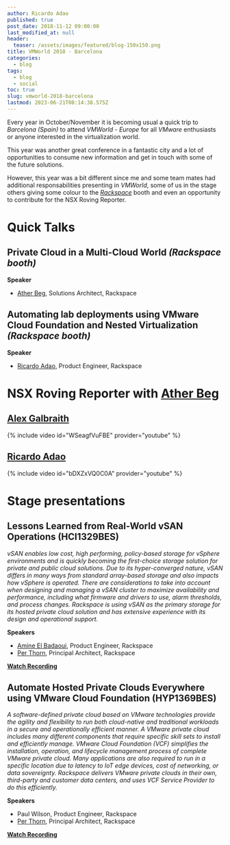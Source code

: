 ```yaml
---
author: Ricardo Adao
published: true
post_date: 2018-11-12 09:00:00
last_modified_at: null
header:
  teaser: /assets/images/featured/blog-150x150.png
title: VMWorld 2018 - Barcelona
categories:
  - blog
tags:
  - blog
  - social
toc: true
slug: vmworld-2018-barcelona
lastmod: 2023-06-21T08:14:38.575Z
---
```

Every year in October/November it is becoming usual a quick trip to _Barcelona (Spain)_ to attend _VMWorld - Europe_ for all _VMware_ enthusiasts or anyone interested in the virtualization world.

This year was another great conference in a fantastic city and a lot of opportunities to consume new information and get in touch with some of the future solutions.

However, this year was a bit different since me and some team mates had additional responsabilities presenting in _VMWorld_, some of us in the stage others giving some colour to the [_Rackspace_](https://www.rackspace.com/) booth and even an opportunity to contribute for the NSX Roving Reporter.

# Quick Talks

## Private Cloud in a Multi-Cloud World _(Rackspace booth)_

**Speaker**

* [Ather Beg](https://twitter.com/AtherBeg), Solutions Architect, Rackspace

## Automating lab deployments using VMware Cloud Foundation and Nested Virtualization _(Rackspace booth)_

**Speaker**

* [Ricardo Adao](https://twitter.com/ricardonadao), Product Engineer, Rackspace

# NSX Roving Reporter with [Ather Beg](https://twitter.com/AtherBeg)

## [Alex Galbraith](https://twitter.com/alexgalbraith)

{% include video id="WSeagfVuFBE" provider="youtube" %}

## [Ricardo Adao](https://twitter.com/ricardonadao)

{% include video id="bDXZxVQ0C0A" provider="youtube" %}

# Stage presentations

## Lessons Learned from Real-World vSAN Operations (HCI1329BES)

_vSAN enables low cost, high performing, policy-based storage for vSphere environments and is quickly becoming the first-choice storage solution for private and public cloud solutions. Due to its hyper-converged nature, vSAN differs in many ways from standard array-based storage and also impacts how vSphere is operated. There are considerations to take into account when designing and managing a vSAN cluster to maximize availability and performance, including what firmware and drivers to use, alarm thresholds, and process changes. Rackspace is using vSAN as the primary storage for its hosted private cloud solution and has extensive experience with its design and operational support._

**Speakers**

* [Amine El Badaoui](https://twitter.com/Amino_ElBadaoui), Product Engineer, Rackspace
* [Per Thorn](https://twitter.com/per_thorn), Principal Architect, Rackspace

[**Watch Recording**](https://videos.vmworld.com/global/2018/videoplayer/26585)

## Automate Hosted Private Clouds Everywhere using VMware Cloud Foundation (HYP1369BES)

_A software-defined private cloud based on VMware technologies provide the agility and flexibility to run both cloud-native and traditional workloads in a secure and operationally efficient manner. A VMware private cloud includes many different components that require specific skill sets to install and efficiently manage. VMware Cloud Foundation (VCF) simplifies the installation, operation, and lifecycle management process of complete VMware private cloud. Many applications are also required to run in a specific location due to latency to IoT edge devices, cost of networking, or data sovereignty. Rackspace delivers VMware private clouds in their own, third-party and customer data centers, and uses VCF Service Provider to do this efficiently._

**Speakers**

* Paul Wilson, Product Engineer, Rackspace
* [Per Thorn](https://twitter.com/per_thorn), Principal Architect, Rackspace

[**Watch Recording**](https://videos.vmworld.com/global/2018/videoplayer/26241)
